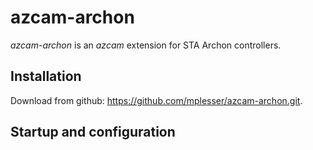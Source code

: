 # azcam-archon

*azcam-archon* is an *azcam* extension for STA Archon controllers.

## Installation

Download from github: https://github.com/mplesser/azcam-archon.git.

## Startup and configuration
